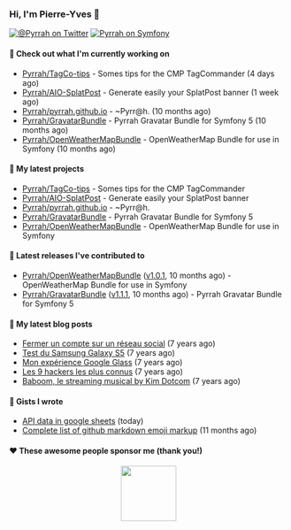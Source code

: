 ### Hi, I'm Pierre-Yves 👋

[![@_Pyrrah_ on Twitter](https://shields.io/badge/twitter-%40__Pyrrah__-blue.svg?logo=twitter&style=flat-square)](https://twitter.com/intent/follow?screen_name=_Pyrrah_)
[![Pyrrah on Symfony](https://shields.io/badge/connect-Pyrrah-blue?logo=symfony&style=flat-square)](https://connect.symfony.com/profile/pyrrah)

#### 👷 Check out what I'm currently working on

- [Pyrrah/TagCo-tips](https://github.com/Pyrrah/TagCo-tips) - Somes tips for the CMP TagCommander (4 days ago)
- [Pyrrah/AIO-SplatPost](https://github.com/Pyrrah/AIO-SplatPost) - Generate easily your SplatPost banner (1 week ago)
- [Pyrrah/pyrrah.github.io](https://github.com/Pyrrah/pyrrah.github.io) - ~Pyrr@h. (10 months ago)
- [Pyrrah/GravatarBundle](https://github.com/Pyrrah/GravatarBundle) - Pyrrah Gravatar Bundle for Symfony 5 (10 months ago)
- [Pyrrah/OpenWeatherMapBundle](https://github.com/Pyrrah/OpenWeatherMapBundle) - OpenWeatherMap Bundle for use in Symfony (10 months ago)

#### 🌱 My latest projects

- [Pyrrah/TagCo-tips](https://github.com/Pyrrah/TagCo-tips) - Somes tips for the CMP TagCommander
- [Pyrrah/AIO-SplatPost](https://github.com/Pyrrah/AIO-SplatPost) - Generate easily your SplatPost banner
- [Pyrrah/pyrrah.github.io](https://github.com/Pyrrah/pyrrah.github.io) - ~Pyrr@h.
- [Pyrrah/GravatarBundle](https://github.com/Pyrrah/GravatarBundle) - Pyrrah Gravatar Bundle for Symfony 5
- [Pyrrah/OpenWeatherMapBundle](https://github.com/Pyrrah/OpenWeatherMapBundle) - OpenWeatherMap Bundle for use in Symfony

#### 🔭 Latest releases I've contributed to

- [Pyrrah/OpenWeatherMapBundle](https://github.com/Pyrrah/OpenWeatherMapBundle) ([v1.0.1](https://github.com/Pyrrah/OpenWeatherMapBundle/releases/tag/v1.0.1), 10 months ago) - OpenWeatherMap Bundle for use in Symfony
- [Pyrrah/GravatarBundle](https://github.com/Pyrrah/GravatarBundle) ([v1.1.1](https://github.com/Pyrrah/GravatarBundle/releases/tag/v1.1.1), 10 months ago) - Pyrrah Gravatar Bundle for Symfony 5

#### 📝 My latest blog posts

- [Fermer un compte sur un réseau social](https://www.pyrrah.info/2014/04/20/fermer-un-compte-sur-un-reseau-social/) (7 years ago)
- [Test du Samsung Galaxy S5](https://www.pyrrah.info/2014/04/01/test-du-samsung-galaxy-s5/) (7 years ago)
- [Mon expérience Google Glass](https://www.pyrrah.info/2014/03/31/experience-google-glass/) (7 years ago)
- [Les 9 hackers les plus connus](https://www.pyrrah.info/2014/01/31/les-9-hackers-les-plus-connus/) (7 years ago)
- [Baboom, le streaming musical by Kim Dotcom](https://www.pyrrah.info/2014/01/22/baboom-le-streaming-musical-by-kim-dotcom/) (7 years ago)

#### 📓 Gists I wrote

- [API data in google sheets](https://gist.github.com/16f24e03ae17772bdc3f92fe251dadab) (today)
- [Complete list of github markdown emoji markup](https://gist.github.com/901f00824ded4cd8a3948f931965e356) (11 months ago)

#### ❤️ These awesome people sponsor me (thank you!)


<p align="center">
  <img width="100" src="https://media.giphy.com/media/WFZvB7VIXBgiz3oDXE/giphy.gif">
</p>


